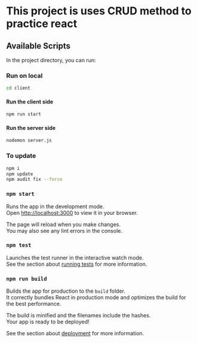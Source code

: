 # This project is uses CRUD method to practice react

## Available Scripts

In the project directory, you can run:

### Run on local
```bash
cd client
```
   #### Run the client side
   ```bash
   npm run start
   ```
   #### Run the server side
   ```bash
   nodemon server.js
   ```
   
### To update
   ```bash
   npm i
   npm update
   npm audit fix --force
   ```


### `npm start`

Runs the app in the development mode.\
Open [http://localhost:3000](http://localhost:3000) to view it in your browser.

The page will reload when you make changes.\
You may also see any lint errors in the console.

### `npm test`

Launches the test runner in the interactive watch mode.\
See the section about [running tests](https://facebook.github.io/create-react-app/docs/running-tests) for more information.

### `npm run build`

Builds the app for production to the `build` folder.\
It correctly bundles React in production mode and optimizes the build for the best performance.

The build is minified and the filenames include the hashes.\
Your app is ready to be deployed!

See the section about [deployment](https://facebook.github.io/create-react-app/docs/deployment) for more information.


